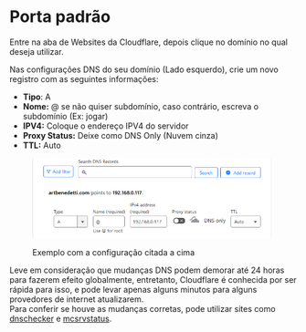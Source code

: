 # Porta padrão

Entre na aba de Websites da Cloudflare, depois clique no domínio no qual deseja utilizar.

Nas configurações DNS do seu domínio (Lado esquerdo), crie um novo registro com as seguintes informações:

* **Tipo**: A
* **Nome:** @ se não quiser subdomínio, caso contrário, escreva o subdomínio (Ex: jogar)
* **IPV4:** Coloque o endereço IPV4 do servidor
* **Proxy Status:** Deixe como DNS Only (Nuvem cinza)
* **TTL:** Auto

<figure><img src="../../../../.gitbook/assets/image (3).png" alt=""><figcaption><p>Exemplo com a configuração citada a cima</p></figcaption></figure>

Leve em consideração que mudanças DNS podem demorar até 24 horas para fazerem efeito globalmente, entretanto, Cloudflare é conhecida por ser rápida para isso, e pode levar apenas alguns minutos para alguns provedores de internet atualizarem.\
Para conferir se houve as mudanças corretas, pode utilizar sites como [dnschecker](https://dnschecker.org/) e [mcsrvstatus](https://mcsrvstat.us/).
